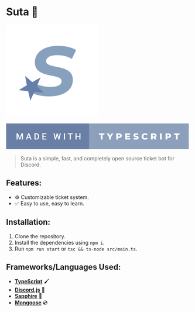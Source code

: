 # **Suta 💫**

<img src="assets/logo.png" width=50%></img>

[![Badge](assets/badge.svg)](https://forthebadge.com)

> Suta is a simple, fast, and completely open source ticket bot for Discord.

## **Features:**

- ⚙️ Customizable ticket system.
- ✅ Easy to use, easy to learn.

## **Installation:**

1. Clone the repository.
2. Install the dependencies using `npm i`.
3. Run `npm run start` or `tsc && ts-node src/main.ts`.

## **Frameworks/Languages Used:**

- **[TypeScript](https://www.typescriptlang.org/)** 🖌
- **[Discord.js](https://www.discord.js.org/)** 📱
- **[Sapphire](https://npmjs.com/package/@sapphire/framework)** 💎
- **[Mongoose](https://mongoosejs.com)** 💿
